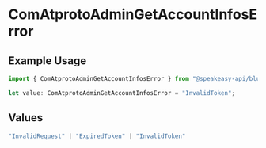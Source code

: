 # ComAtprotoAdminGetAccountInfosError

## Example Usage

```typescript
import { ComAtprotoAdminGetAccountInfosError } from "@speakeasy-api/bluesky/models/errors";

let value: ComAtprotoAdminGetAccountInfosError = "InvalidToken";
```

## Values

```typescript
"InvalidRequest" | "ExpiredToken" | "InvalidToken"
```
